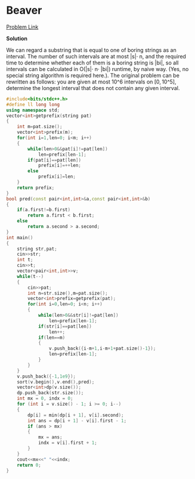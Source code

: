 # Beaver

[Problem Link](https://codeforces.com/contest/79/problem/C)

**Solution**

We can regard a substring that is equal to one of boring strings as an interval. The number of such intervals are at most |s|· n, and the required time to determine
whether each of them is a boring string is |bi|, so all intervals can be calculated in O(|s|· n· |bi|) runtime, by naive way. (Yes, no special string algorithm is 
required here.). The original problem can be rewritten as follows: you are given at most 10^6 intervals on [0, 10^5], determine the longest interval that does not contain any given interval.

```cpp
#include<bits/stdc++.h>
#define ll long long
using namespace std;
vector<int>getprefix(string pat)
{
    int m=pat.size();
    vector<int>prefix(m);
    for(int i=1,len=0; i<m; i++)
    {
        while(len>0&&pat[i]!=pat[len])
            len=prefix[len-1];
        if(pat[i]==pat[len])
            prefix[i]=++len;
        else
            prefix[i]=len;
    }
    return prefix;
}
bool pred(const pair<int,int>&a,const pair<int,int>&b)
{
    if(a.first!=b.first)
        return a.first < b.first;
    else
        return a.second > a.second;
}
int main()
{
    string str,pat;
    cin>>str;
    int t;
    cin>>t;
    vector<pair<int,int>>v;
    while(t--)
    {
        cin>>pat;
        int n=str.size(),m=pat.size();
        vector<int>prefix=getprefix(pat);
        for(int i=0,len=0; i<n; i++)
        {
            while(len>0&&str[i]!=pat[len])
                len=prefix[len-1];
            if(str[i]==pat[len])
                len++;
            if(len==m)
            {
                v.push_back({i-m+1,i-m+1+pat.size()-1});
                len=prefix[len-1];
            }
        }
    }
    v.push_back({-1,1e9});
    sort(v.begin(),v.end(),pred);
    vector<int>dp(v.size());
    dp.push_back(str.size());
    int mx = 0, indx = 0;
	for (int i = v.size() - 1; i >= 0; i--)
    {
		dp[i] = min(dp[i + 1], v[i].second);
		int ans = dp[i + 1] - v[i].first - 1;
		if (ans > mx)
		{
			mx = ans;
			indx = v[i].first + 1;
		}
	}
	cout<<mx<<" "<<indx;
    return 0;
}
```
